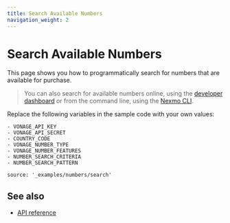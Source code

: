 ```yaml
---
title: Search Available Numbers
navigation_weight: 2
---
```


# Search Available Numbers

This page shows you how to programmatically search for numbers that are available for purchase.

> You can also search for available numbers online, using the [developer dashboard](https://dashboard.nexmo.com/buy-numbers) or from the command line, using the [Nexmo CLI](https://github.com/Nexmo/nexmo-cli#search-for-new-numbers).

Replace the following variables in the sample code with your own values:

```snippet_variables
- VONAGE_API_KEY
- VONAGE_API_SECRET
- COUNTRY_CODE
- VONAGE_NUMBER_TYPE
- VONAGE_NUMBER_FEATURES
- NUMBER_SEARCH_CRITERIA
- NUMBER_SEARCH_PATTERN
```

```code_snippets
source: '_examples/numbers/search'
```

## See also

-   [API reference](/api/numbers)
